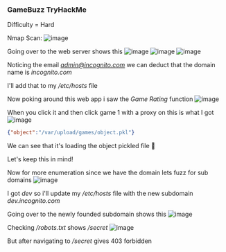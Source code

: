 <h3> GameBuzz TryHackMe </h3>

Difficulty = Hard

Nmap Scan:
![image](https://github.com/h4ckyou/h4ckyou.github.io/assets/127159644/2b8867ef-56a0-43e5-860d-f2453459c873)

Going over to the web server shows this
![image](https://github.com/h4ckyou/h4ckyou.github.io/assets/127159644/72c13526-255a-4bc4-ae0b-8d729902260d)
![image](https://github.com/h4ckyou/h4ckyou.github.io/assets/127159644/358c80bb-9bcd-49ff-9d4d-d22e05cf18b7)
![image](https://github.com/h4ckyou/h4ckyou.github.io/assets/127159644/57414644-72f7-45a4-8ba3-b3ba4eb2e751)

Noticing the email *admin@incognito.com* we can deduct that the domain name is *incognito.com*

I'll add that to my */etc/hosts* file

Now poking around this web app i saw the *Game Rating* function
![image](https://github.com/h4ckyou/h4ckyou.github.io/assets/127159644/35f31582-8204-4839-a88f-ee25889b5252)

When you click it and then click game 1 with a proxy on this is what I got
![image](https://github.com/h4ckyou/h4ckyou.github.io/assets/127159644/73392813-ef46-4ce4-98e4-add3c1cfbfc9)

```json
{"object":"/var/upload/games/object.pkl"}
```

We can see that it's loading the object pickled file 🤔

Let's keep this in mind!

Now for more enumeration since we have the domain lets fuzz for sub domains 
![image](https://github.com/h4ckyou/h4ckyou.github.io/assets/127159644/a6783ee6-458f-4c0c-a655-c34d945fe539)

I got *dev* so i'll update my */etc/hosts* file with the new subdomain *dev.incognito.com*

Going over to the newly founded subdomain shows this
![image](https://github.com/h4ckyou/h4ckyou.github.io/assets/127159644/406ca395-c76f-41f1-b11a-b2948a14d85a)

Checking */robots.txt* shows */secret*
![image](https://github.com/h4ckyou/h4ckyou.github.io/assets/127159644/2b6d8c8c-0285-4aec-bd2b-13f7bc04f112)

But after navigating to */secret* gives 403 forbidden
